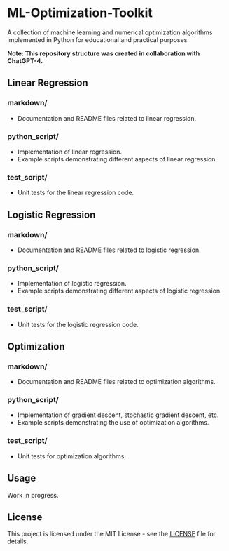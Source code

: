 
# ML-Optimization-Toolkit

A collection of machine learning and numerical optimization algorithms implemented in Python for educational and practical purposes.

**Note: This repository structure was created in collaboration with ChatGPT-4.**

## Linear Regression

### markdown/
- Documentation and README files related to linear regression.

### python_script/
- Implementation of linear regression.
- Example scripts demonstrating different aspects of linear regression.

### test_script/
- Unit tests for the linear regression code.

## Logistic Regression

### markdown/
- Documentation and README files related to logistic regression.

### python_script/
- Implementation of logistic regression.
- Example scripts demonstrating different aspects of logistic regression.

### test_script/
- Unit tests for the logistic regression code.

## Optimization

### markdown/
- Documentation and README files related to optimization algorithms.

### python_script/
- Implementation of gradient descent, stochastic gradient descent, etc.
- Example scripts demonstrating the use of optimization algorithms.

### test_script/
- Unit tests for optimization algorithms.

## Usage

Work in progress.

## License

This project is licensed under the MIT License - see the [LICENSE](LICENSE) file for details.
